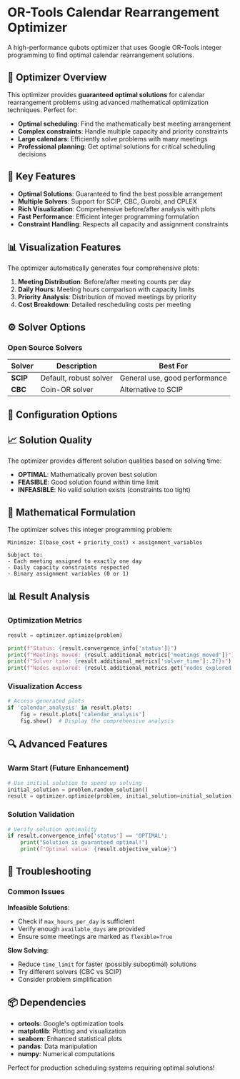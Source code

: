 # OR-Tools Calendar Rearrangement Optimizer

A high-performance qubots optimizer that uses Google OR-Tools integer programming to find optimal calendar rearrangement solutions.

## 🎯 Optimizer Overview

This optimizer provides **guaranteed optimal solutions** for calendar rearrangement problems using advanced mathematical optimization techniques. Perfect for:

- **Optimal scheduling**: Find the mathematically best meeting arrangement
- **Complex constraints**: Handle multiple capacity and priority constraints
- **Large calendars**: Efficiently solve problems with many meetings
- **Professional planning**: Get optimal solutions for critical scheduling decisions

## 🚀 Key Features

- **Optimal Solutions**: Guaranteed to find the best possible arrangement
- **Multiple Solvers**: Support for SCIP, CBC, Gurobi, and CPLEX
- **Rich Visualization**: Comprehensive before/after analysis with plots
- **Fast Performance**: Efficient integer programming formulation
- **Constraint Handling**: Respects all capacity and assignment constraints

## 📊 Visualization Features

The optimizer automatically generates four comprehensive plots:

1. **Meeting Distribution**: Before/after meeting counts per day
2. **Daily Hours**: Meeting hours comparison with capacity limits
3. **Priority Analysis**: Distribution of moved meetings by priority
4. **Cost Breakdown**: Detailed rescheduling costs per meeting

## ⚙️ Solver Options

### Open Source Solvers

| Solver | Description | Best For |
|--------|-------------|----------|
| **SCIP** | Default, robust solver | General use, good performance |
| **CBC** | Coin-OR solver | Alternative to SCIP |

## 🔧 Configuration Options

## 📈 Solution Quality

The optimizer provides different solution qualities based on solving time:

- **OPTIMAL**: Mathematically proven best solution
- **FEASIBLE**: Good solution found within time limit
- **INFEASIBLE**: No valid solution exists (constraints too tight)

## 🎯 Mathematical Formulation

The optimizer solves this integer programming problem:

```
Minimize: Σ(base_cost + priority_cost) × assignment_variables

Subject to:
- Each meeting assigned to exactly one day
- Daily capacity constraints respected
- Binary assignment variables (0 or 1)
```

## 📊 Result Analysis

### Optimization Metrics

```python
result = optimizer.optimize(problem)

print(f"Status: {result.convergence_info['status']}")
print(f"Meetings moved: {result.additional_metrics['meetings_moved']}")
print(f"Solver time: {result.additional_metrics['solver_time']:.2f}s")
print(f"Nodes explored: {result.additional_metrics.get('nodes_explored', 'N/A')}")
```

### Visualization Access

```python
# Access generated plots
if 'calendar_analysis' in result.plots:
    fig = result.plots['calendar_analysis']
    fig.show()  # Display the comprehensive analysis
```

## 🔍 Advanced Features

### Warm Start (Future Enhancement)

```python
# Use initial solution to speed up solving
initial_solution = problem.random_solution()
result = optimizer.optimize(problem, initial_solution=initial_solution)
```

### Solution Validation

```python
# Verify solution optimality
if result.convergence_info['status'] == 'OPTIMAL':
    print("Solution is guaranteed optimal!")
    print(f"Optimal value: {result.objective_value}")
```

## 🔧 Troubleshooting

### Common Issues

**Infeasible Solutions**:
- Check if `max_hours_per_day` is sufficient
- Verify enough `available_days` are provided
- Ensure some meetings are marked as `flexible=True`

**Slow Solving**:
- Reduce `time_limit` for faster (possibly suboptimal) solutions
- Try different solvers (CBC vs SCIP)
- Consider problem simplification


## 📦 Dependencies

- **ortools**: Google's optimization tools
- **matplotlib**: Plotting and visualization
- **seaborn**: Enhanced statistical plots
- **pandas**: Data manipulation
- **numpy**: Numerical computations

Perfect for production scheduling systems requiring optimal solutions!
